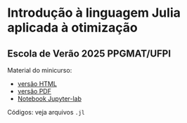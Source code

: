 # Introdução à linguagem Julia aplicada à otimização

## Escola de Verão 2025 PPGMAT/UFPI

Material do minicurso:
- [versão HTML](/minicurso.html)
- [versão PDF](/minicurso.pdf)
- [Notebook Jupyter-lab](/minicurso.ipynb)

Códigos: veja arquivos `.jl`
